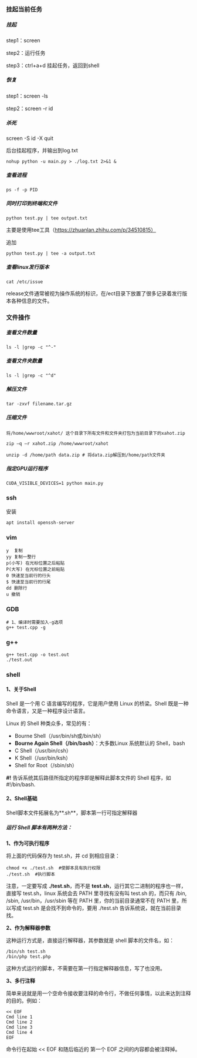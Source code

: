 ### 挂起当前任务

##### 挂起

step1：screen

step2：运行任务

step3：ctrl+a+d    挂起任务，返回到shell

##### 恢复

step1：screen  -ls

step2：screen  -r  id

##### 杀死

screen  -S id -X quit





后台挂起程序，并输出到log.txt

```
nohup python -u main.py > ./log.txt 2>&1 &
```



##### 查看进程

```
ps -f -p PID
```



##### 同时打印到终端和文件

```
python test.py | tee output.txt
```

主要是使用tee工具（https://zhuanlan.zhihu.com/p/34510815）

追加

```
python test.py | tee -a output.txt
```

##### 查看linux发行版本

```
cat /etc/issue
```

release文件通常被视为操作系统的标识，在/ect目录下放置了很多记录着发行版本各种信息的文件。

### 文件操作

##### 查看文件数量

```
ls -l |grep -c "^-"  
```

##### 查看文件夹数量

```
ls -l |grep -c "^d"
```

##### 解压文件

```
tar -zxvf filename.tar.gz
```

##### 压缩文件

```
将/home/wwwroot/xahot/ 这个目录下所有文件和文件夹打包为当前目录下的xahot.zip

zip –q –r xahot.zip /home/wwwroot/xahot

unzip -d /home/path data.zip # 将data.zip解压到/home/path文件夹
```



##### 指定GPU运行程序

```
CUDA_VISIBLE_DEVICES=1 python main.py
```



### ssh

安装

```
apt install openssh-server
```



### vim

```
y  复制
yy 复制一整行
p(小写) 在光标位置之后粘贴
P(大写) 在光标位置之前粘贴
0 快速至当前行的行头
$ 快速至当前行的行尾
dd 删除行
u 撤销
```

### GDB

```
# 1、编译时需要加入-g选项
g++ test.cpp -g

```

### g++

```
g++ test.cpp -o test.out
./test.out
```

### shell

#### 1、关于Shell

Shell 是一个用 C 语言编写的程序，它是用户使用 Linux 的桥梁。Shell 既是一种命令语言，又是一种程序设计语言。

Linux 的 Shell 种类众多，常见的有：

- Bourne Shell（/usr/bin/sh或/bin/sh）
- **Bourne Again Shell（/bin/bash）**：大多数Linux 系统默认的 Shell，bash
- C Shell（/usr/bin/csh）
- K Shell（/usr/bin/ksh）
- Shell for Root（/sbin/sh）

**#!** 告诉系统其后路径所指定的程序即是解释此脚本文件的 Shell 程序，如#!/bin/bash.

#### 2、Shell基础

Shell脚本文件拓展名为**.sh**，脚本第一行可指定解释器

##### 运行 Shell 脚本有两种方法：

**1、作为可执行程序**

将上面的代码保存为 test.sh，并 cd 到相应目录：

```
chmod +x ./test.sh  #使脚本具有执行权限
./test.sh  #执行脚本
```

注意，一定要写成 **./test.sh**，而不是 **test.sh**，运行其它二进制的程序也一样，直接写 test.sh，linux 系统会去 PATH 里寻找有没有叫 test.sh 的，而只有 /bin, /sbin, /usr/bin，/usr/sbin 等在 PATH 里，你的当前目录通常不在 PATH 里，所以写成 test.sh 是会找不到命令的，要用 ./test.sh 告诉系统说，就在当前目录找。

**2、作为解释器参数**

这种运行方式是，直接运行解释器，其参数就是 shell 脚本的文件名，如：

```
/bin/sh test.sh
/bin/php test.php
```

这种方式运行的脚本，不需要在第一行指定解释器信息，写了也没用。

**3、多行注释**

简单来说就是用一个空命令接收要注释的命令行，不做任何事情，以此来达到注释的目的。例如：

```
<< EOF
Cmd line 1
Cmd line 2
Cmd line 3
Cmd line 4
EOF
```

命令行在起始 << EOF 和随后临近的 第一个 EOF 之间的内容都会被注释掉。
